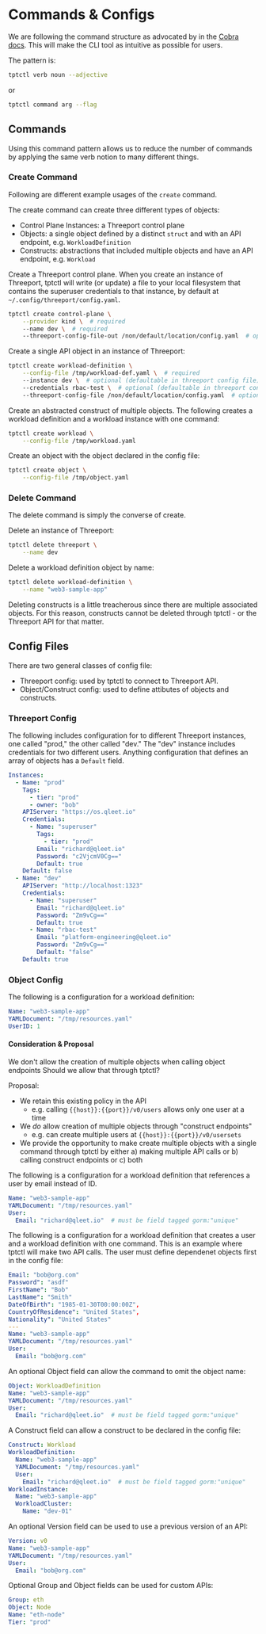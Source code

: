 # Commands & Configs

We are following the command structure as advocated by in the [Cobra
docs](https://cobra.dev/#concepts).  This will make the CLI tool as intuitive as
possible for users.

The pattern is:

```bash
tptctl verb noun --adjective
```
or

```bash
tptctl command arg --flag
```

## Commands

Using this command pattern allows us to reduce the number of commands by
applying the same verb notion to many different things.

### Create Command

Following are different example usages of the `create` command.

The create command can create three different types of objects:

* Control Plane Instances: a Threeport control plane
* Objects: a single object defined by a distinct `struct` and with an API
  endpoint, e.g. `WorkloadDefinition`
* Constructs: abstractions that included multiple objects and have an API
  endpoint, e.g. `Workload`

Create a Threeport control plane.  When you create an instance of Threeport,
tptctl will write (or update) a file to your local filesystem that contains
the superuser credentials to that instance, by default at
`~/.config/threeport/config.yaml`.

```bash
tptctl create control-plane \
    --provider kind \  # required
    --name dev \  # required
    --threeport-config-file-out /non/default/location/config.yaml  # optional
```

Create a single API object in an instance of Threeport:

```bash
tptctl create workload-definition \
    --config-file /tmp/workload-def.yaml \  # required
    --instance dev \  # optional (defaultable in threeport config file)
    --credentials rbac-test \  # optional (defaultable in threeport config file)
    --threeport-config-file /non/default/location/config.yaml  # optional (default: ~/.config/threeport/config.yaml)
```

Create an abstracted construct of multiple objects.  The following creates a
workload definition and a workload instance with one command:

```bash
tptctl create workload \
    --config-file /tmp/workload.yaml
```

Create an object with the object declared in the config file:

```bash
tptctl create object \
    --config-file /tmp/object.yaml
```

### Delete Command

The delete command is simply the converse of create.

Delete an instance of Threeport:

```bash
tptctl delete threeport \
    --name dev
```

Delete a workload definition object by name:

```bash
tptctl delete workload-definition \
    --name "web3-sample-app"
```

Deleting constructs is a little treacherous since there are multiple associated
objects.  For this reason, constructs cannot be deleted through tptctl - or
the Threeport API for that matter.

## Config Files

There are two general classes of config file:

* Threeport config: used by tptctl to connect to Threeport API.
* Object/Construct config: used to define attibutes of objects and constructs.

### Threeport Config

The following includes configuration for to different Threeport instances, one
called "prod," the other called "dev."  The "dev" instance includes credentials
for two different users.  Anything configuration that defines an array of
objects has a `Default` field.

```yaml
Instances:
  - Name: "prod"
    Tags:
      - tier: "prod"
      - owner: "bob"
    APIServer: "https://os.qleet.io"
    Credentials:
      - Name: "superuser"
        Tags:
          - tier: "prod"
        Email: "richard@qleet.io"
        Password: "c2VjcmV0Cg=="
        Default: true
    Default: false
  - Name: "dev"
    APIServer: "http://localhost:1323"
    Credentials:
      - Name: "superuser"
        Email: "richard@qleet.io"
        Password: "Zm9vCg=="
        Default: true
      - Name: "rbac-test"
        Email: "platform-engineering@qleet.io"
        Password: "Zm9vCg=="
        Default: "false"
    Default: true
```

### Object Config

The following is a configuration for a workload definition:

```yaml
Name: "web3-sample-app"
YAMLDocument: "/tmp/resources.yaml"
UserID: 1
```

#### Consideration & Proposal

We don't allow the creation of multiple objects when calling object endpoints
Should we allow that through tptctl?

Proposal:

* We retain this existing policy in the API
    - e.g. calling `{{host}}:{{port}}/v0/users` allows only one user at a time
* We _do_ allow creation of multiple objects through "construct endpoints"
    - e.g. can create multiple users at `{{host}}:{{port}}/v0/usersets`
* We provide the opportunity to make create multiple objects with a single
  command through tptctl by either a) making multiple API calls or b) calling
  construct endpoints or c) both

The following is a configuration for a workload definition that references a
user by email instead of ID.

```yaml
Name: "web3-sample-app"
YAMLDocument: "/tmp/resources.yaml"
User:
  Email: "richard@qleet.io"  # must be field tagged gorm:"unique"
```

The following is a configuration for a workload definition that creates a user
and a workload definition with one command.  This is an example where tptctl
will make two API calls.  The user must define dependenet objects first in the
config file:

```yaml
Email: "bob@org.com"
Password": "asdf"
FirstName": "Bob"
LastName": "Smith"
DateOfBirth": "1985-01-30T00:00:00Z",
CountryOfResidence": "United States",
Nationality": "United States"
---
Name: "web3-sample-app"
YAMLDocument: "/tmp/resources.yaml"
User:
  Email: "bob@org.com"
```

An optional Object field can allow the command to omit the object name:

```yaml
Object: WorkloadDefinition
Name: "web3-sample-app"
YAMLDocument: "/tmp/resources.yaml"
User:
  Email: "richard@qleet.io"  # must be field tagged gorm:"unique"
```

A Construct field can allow a construct to be declared in the config file:

```yaml
Construct: Workload
WorkloadDefinition:
  Name: "web3-sample-app"
  YAMLDocument: "/tmp/resources.yaml"
  User:
    Email: "richard@qleet.io"  # must be field tagged gorm:"unique"
WorkloadInstance:
  Name: "web3-sample-app"
  WorkloadCluster:
    Name: "dev-01"
```

An optional Version field can be used to use a previous version of an API:

```yaml
Version: v0
Name: "web3-sample-app"
YAMLDocument: "/tmp/resources.yaml"
User:
  Email: "bob@org.com"
```

Optional Group and Object fields can be used for custom APIs:

```yaml
Group: eth
Object: Node
Name: "eth-node"
Tier: "prod"
```

